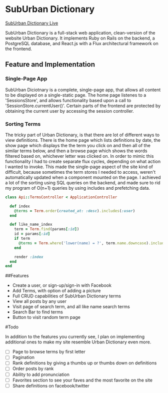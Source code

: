 # SubUrban Dictionary

[SubUrban Dictionary Live][heroku]

[heroku]: http://suburbandictionary.herokuapp.com

SubUrban Dictionary is a full-stack web application, clean-version of the website Urban Dictionary. It implements Ruby on Rails on the backend, a PostgreSQL database, and React.js with a Flux architectural framework on the frontend.

## Feature and Implementation

### Single-Page App
SubUrban Diciotnary is a complete, single-page app, that allows all content to be displayed on a single-static page. The home page listenes to a 'SessionsStore', and allows functionality based upon a call to 'SessionStore.currentUser()'. Certain parts of the frontend are protected by obtaining the current user by accessing the session controller.

### Sorting Terms
The tricky part of Urban Dictionary, is that there are lot of different ways to view definitions.
There is the home page which lists definitions by date, the show page which displays the
the term you click on and then all of the similar terms below, and then a browse page which shows the
words filtered based on, whichever letter was clicked on. In order to mimic this functionality
I had to create separate flux cycles, depending on what action I wanted to invoke. This
made the single-page aspect of the site kind of difficult, because sometimes the
term stores I needed to access, weren't automatically updated when a component mounted on the page.
I achieved a lot of the sorting using SQL queries on the backend, and made sure to rid my program of
O(n+1) queries by using includes and prefetching data.

```ruby
class Api::TermsController < ApplicationController

  def index
    @terms = Term.order(created_at: :desc).includes(:user)
  end

  def like_name_index
    term = Term.find(params[:id])
    id = params[:id]
    if term
      @terms = Term.where('lower(name) = ?', term.name.downcase).includes(:user)
    end

    render :index
  end
end
```

##Features

* Create a user, or sign-up/sign-in with Facebook
* Add Terms, with option of adding a picture
* Full CRUD capabilities of SubUrban Dictionary terms
* View all posts by any user
* Visit page of search term, and all like name search terms
* Search Bar to find terms
* Button to visit random term page


#Todo

In addition to the features you currently see, I plan on implementing additional
ones to make my site resemble Urban Dictionary even more.

- [ ] Page to browse terms by first letter
- [ ] Pagination
- [ ] Rank definitions by giving a thumbs up or thumbs down on definitions
- [ ] Order posts by rank
- [ ] Ability to add pronunciation
- [ ] Favorites section to see your faves and the most favorite on the site
- [ ] Share definitions on facebook/twitter
